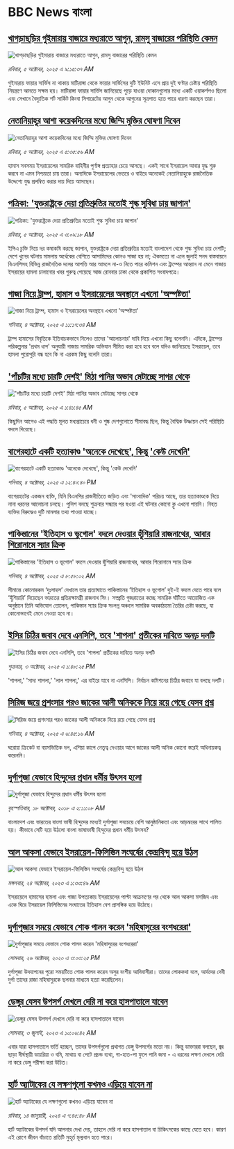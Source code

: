 # BBC News বাংলা## [খাগড়াছড়ির গুইমারায় বাজারে মধ্যরাতে আগুন, রামসু বাজারের পরিস্থিতি কেমন](https://www.bbc.com/bengali/articles/cgq45k30e48o?at_medium=RSS&at_campaign=rss?at_campaign=githubrss)![খাগড়াছড়ির গুইমারায় বাজারে মধ্যরাতে আগুন, রামসু বাজারের পরিস্থিতি কেমন](https://ichef.bbci.co.uk/ace/ws/240/cpsprodpb/0bce/live/f3af8140-a1c5-11f0-b741-177e3e2c2fc7.jpg)_রবিবার, ৫ অক্টোবর, ২০২৫ এ ৯:১৫:৩৭ AM_গুইমারায় ফায়ার সার্ভিস না থাকায় মাটিরাঙ্গা থেকে ফায়ার সার্ভিসের দুটি ইউনিট এসে প্রায় দুই ঘণ্টার চেষ্টায় পরিস্থিতি নিয়ন্ত্রণে আনতে সক্ষম হয়। মাটিরাঙ্গা ফায়ার সার্ভিস জানিয়েছে পুড়ে যাওয়া দোকানগুলোর  মধ্যে একটি ওয়াকর্শপও ছিলো এবং সেখানে বৈদ্যুতিক শর্ট সার্কিট কিংবা সিগারেটের আগুন থেকে আগুনের সূত্রপাত হতে পারে ধারণা করছেন তারা।## [নেতানিয়াহুর আশা কয়েকদিনের মধ্যে জিম্মি মুক্তির ঘোষণা দিবেন](https://www.bbc.com/bengali/articles/c87ynljwvdvo?at_medium=RSS&at_campaign=rss?at_campaign=githubrss)![নেতানিয়াহুর আশা কয়েকদিনের মধ্যে জিম্মি মুক্তির ঘোষণা দিবেন](https://ichef.bbci.co.uk/ace/ws/240/cpsprodpb/9859/live/44fd3b00-a199-11f0-92db-77261a15b9d2.jpg)_রবিবার, ৫ অক্টোবর, ২০২৫ এ ৫:৩৫:৫৬ AM_হামাস সবসময় ইসরায়েলের সামরিক বাহিনীর পুর্ণাঙ্গ প্রত্যাহার চেয়ে আসছে। একই সাথে  ইসরায়েল আবার যুদ্ধ শুরু করবে না এমন নিশ্চয়তা চায় তারা। অন্যদিকে ইসরায়েলের ভেতরে ও বাইরে অনেকেই নেতানিয়াহুকে রাজনৈতিক উদ্দেশ্যে যুদ্ধ প্রলম্বিত করার দায় দিয়ে আসছেন।## [পত্রিকা: 'যুক্তরাষ্ট্রকে দেয়া প্রতিশ্রুতির মতোই শুল্ক সুবিধা চায় জাপান'](https://www.bbc.com/bengali/articles/c8d7nym10edo?at_medium=RSS&at_campaign=rss?at_campaign=githubrss)![পত্রিকা: 'যুক্তরাষ্ট্রকে দেয়া প্রতিশ্রুতির মতোই শুল্ক সুবিধা চায় জাপান'](https://ichef.bbci.co.uk/ace/ws/240/cpsprodpb/d56e/live/ce4add90-a194-11f0-adaf-31b8e22fb413.jpg)_রবিবার, ৫ অক্টোবর, ২০২৫ এ ৩:০৯:১৮ AM_ইপিএ চুক্তি নিয়ে দর কষাকষি করছে জাপান, যুক্তরাষ্ট্রকে দেয়া প্রতিশ্রুতির মতোই বাংলাদেশ থেকে শুল্ক সুবিধা চায় দেশটি; দেশে খুনের ঘটনায় মামলায় অর্ধেকের বেশিতে আসামিদের কোনও সাজা হয় না; ঐকমত্যে না এলে জুলাই সনদ বাস্তবায়নে বিএনপিসহ বিভিন্ন রাজনৈতিক দলের আপত্তি আর আমলে না-ও নিতে পারে কমিশন এবং ট্রাম্পের আহ্বান না মেনে গাজায় ইসরায়ের হামলা চালানোর খবর গুরুত্ব পেয়েছে আজ রোববার ঢাকা থেকে প্রকাশিত সংবাদপত্রে।## [গাজা নিয়ে ট্রাম্প, হামাস ও ইসরায়েলের অবস্থানে এখনো 'অস্পষ্টতা'](https://www.bbc.com/bengali/articles/cvgq9dlp330o?at_medium=RSS&at_campaign=rss?at_campaign=githubrss)![গাজা নিয়ে ট্রাম্প, হামাস ও ইসরায়েলের অবস্থানে এখনো 'অস্পষ্টতা'](https://ichef.bbci.co.uk/ace/ws/240/cpsprodpb/bbb8/live/f03df480-a0f1-11f0-928c-71dbb8619e94.jpg)_শনিবার, ৪ অক্টোবর, ২০২৫ এ ১১:১৭:৩৪ AM_ট্রাম্প হামাসের বিবৃতিকে ইতিবাচকভাবে নিলেও তাদের 'আলোচনার' দাবি নিয়ে এখনো কিছু বলেননি। এদিকে, ট্রাম্পের পরিকল্পনার 'প্রথম ধাপ' অনুযায়ী গাজায় সামরিক অভিযান সীমিত করা হবে হবে বলে যদিও জানিয়েছে ইসরায়েল, তবে হামলা পুরোপুরি বন্ধ হবে কি না এরকম কিছু বলেনি তারা।## ['পাঁচটির মধ্যে চারটি দেশই' মিঠা পানির অভাব মেটাচ্ছে সাগর থেকে](https://www.bbc.com/bengali/articles/c2061vjjv4go?at_medium=RSS&at_campaign=rss?at_campaign=githubrss)!['পাঁচটির মধ্যে চারটি দেশই' মিঠা পানির অভাব মেটাচ্ছে সাগর থেকে](https://ichef.bbci.co.uk/ace/ws/240/cpsprodpb/246b/live/ff200f00-7442-11f0-bf4f-19fef6902ccb.jpg)_রবিবার, ৫ অক্টোবর, ২০২৫ এ ১:৪১:৪৫ AM_কিছুদিন আগেও এই পদ্ধতি মূলত মধ্যপ্রাচ্যের ধনী ও শুষ্ক দেশগুলোতে সীমাবদ্ধ ছিল, কিন্তু বৈশ্বিক উষ্ণায়ন সেই পরিস্থিতি বদলে দিয়েছে।## [বাগেরহাটে একটি হত্যাকাণ্ড 'অনেকে দেখেছে', কিন্তু 'কেউ দেখেনি'](https://www.bbc.com/bengali/articles/cvg085y87z1o?at_medium=RSS&at_campaign=rss?at_campaign=githubrss)![বাগেরহাটে একটি হত্যাকাণ্ড 'অনেকে দেখেছে', কিন্তু 'কেউ দেখেনি'](https://ichef.bbci.co.uk/ace/ws/240/cpsprodpb/f6e2/live/6aeeea40-a10b-11f0-b741-177e3e2c2fc7.jpg)_শনিবার, ৪ অক্টোবর, ২০২৫ এ ১২:৪০:৪০ PM_বাগেরহাটের একজন ব্যক্তি, যিনি বিএনপির রাজনীতিতে জড়িত এবং 'সাংবাদিক' পরিচয়  আছে, তার হত্যাকাণ্ডকে নিয়ে নানা ধরনের আলোচনা চলছে। পুলিশ বলছে শুক্রবার সন্ধ্যার পর হওয়া এই ঘটনার কোনো ক্লু এখনো পায়নি। নিহত ব্যক্তির বিরুদ্ধেও দুটি মামলার তথ্য পাওয়া যাচ্ছে।## [পাকিস্তানের 'ইতিহাস ও ভূগোল' বদলে দেওয়ার হুঁশিয়ারি রাজনাথের, আবার শিরোনামে স্যার ক্রিক](https://www.bbc.com/bengali/articles/c62qerln2ydo?at_medium=RSS&at_campaign=rss?at_campaign=githubrss)![পাকিস্তানের 'ইতিহাস ও ভূগোল' বদলে দেওয়ার হুঁশিয়ারি রাজনাথের, আবার শিরোনামে স্যার ক্রিক](https://ichef.bbci.co.uk/ace/ws/240/cpsprodpb/f2be/live/79418600-a0fe-11f0-ac58-bd617cc6cf3b.jpg)_শনিবার, ৪ অক্টোবর, ২০২৫ এ ৮:৫৮:০২ AM_সীমান্তে কোনোরকম ‘দুঃসাহস’ দেখালে তার প্রত্যাঘাতে পাকিস্তানের ‘ইতিহাস ও ভূগোল’ দুই-ই বদলে যেতে পারে বলে ‘হুঁশিয়ারি’ দিয়েছেন ভারতের প্রতিরক্ষামন্ত্রী রাজনাথ সিং। 
সম্প্রতি গুজরাতের কচ্ছে সামরিক ঘাঁটিতে আয়োজিত এক অনুষ্ঠানে তিনি অভিযোগ তোলেন, পাকিস্তান স্যার ক্রিক সংলগ্ন অঞ্চলে সামরিক অবকাঠামো তৈরির চেষ্টা করছে, যা কোনোভাবেই মেনে নেওয়া হবে না।## [ইসির চিঠির জবাব দেবে এনসিপি, তবে 'শাপলা' প্রতীকের দাবিতে অনড় দলটি](https://www.bbc.com/bengali/articles/cn0r7k8gx07o?at_medium=RSS&at_campaign=rss?at_campaign=githubrss)![ইসির চিঠির জবাব দেবে এনসিপি, তবে 'শাপলা' প্রতীকের দাবিতে অনড় দলটি](https://ichef.bbci.co.uk/ace/ws/240/cpsprodpb/13d6/live/47e46c00-a052-11f0-b687-23a5afa8b42e.jpg)_শুক্রবার, ৩ অক্টোবর, ২০২৫ এ ১:৪৮:২৫ PM_'শাপলা,' 'সাদা শাপলা,' 'লাল শাপলা,' এর বাইরে যাবে না এনসিপি। নির্বাচন কমিশনের চিঠির জবাবে যা বলছে দলটি।## [সিরিজ জয়ে প্রশংসার পরও জাকের আলী অনিককে নিয়ে রয়ে গেছে যেসব প্রশ্ন](https://www.bbc.com/bengali/articles/c4g5ygnln81o?at_medium=RSS&at_campaign=rss?at_campaign=githubrss)![সিরিজ জয়ে প্রশংসার পরও জাকের আলী অনিককে নিয়ে রয়ে গেছে যেসব প্রশ্ন](https://ichef.bbci.co.uk/ace/ws/240/cpsprodpb/5fff/live/60802f50-a0df-11f0-9c1d-4b61aaa5cfbf.jpg)_শনিবার, ৪ অক্টোবর, ২০২৫ এ ৬:৪৫:১৬ AM_ঘরোয়া ক্রিকেট বা বয়সভিত্তিক দল, এশিয়া কাপে নেতৃত্ব দেওয়ার আগে জাকের আলী অনিক কোনো স্তরেই অধিনায়কত্ব করেননি।## [দুর্গাপূজা যেভাবে হিন্দুদের প্রধান ধর্মীয় উৎসব হলো](https://www.bbc.com/bengali/news-45882951?at_medium=RSS&at_campaign=rss?at_campaign=githubrss)![দুর্গাপূজা যেভাবে হিন্দুদের প্রধান ধর্মীয় উৎসব হলো](https://ichef.bbci.co.uk/ace/standard/240/cpsprodpb/0A31/production/_103890620_dhakesshari.jpg)_বৃহস্পতিবার, ১৮ অক্টোবর, ২০১৮ এ ২:১১:০৮ AM_বাংলাদেশ এবং ভারতের বাংলা ভাষী হিন্দুদের মধ্যেই দুর্গাপূজা সবচেয়ে বেশি আনুষ্ঠানিকতা এবং আড়ম্বরের সাথে পালিত হয়। কীভাবে সেটি হয়ে উঠলো বাংলা ভাষাভাষী হিন্দুদের প্রধান ধর্মীয় উৎসব?## [আল আকসা যেভাবে ইসরায়েল-ফিলিস্তিন সংঘর্ষের কেন্দ্রবিন্দু হয়ে উঠল](https://www.bbc.com/bengali/articles/cw9v2vr7jdpo?at_medium=RSS&at_campaign=rss?at_campaign=githubrss)![আল আকসা যেভাবে ইসরায়েল-ফিলিস্তিন সংঘর্ষের কেন্দ্রবিন্দু হয়ে উঠল](https://ichef.bbci.co.uk/ace/ws/240/cpsprodpb/29c7/live/de7fe310-71b0-11ee-b315-7d1db3f558c6.jpg)_মঙ্গলবার, ২৪ অক্টোবর, ২০২৩ এ ১:৩৩:৪৯ AM_ইসরায়েলে হামাসের হামলা এবং গাজা উপত্যকায় ইসরায়েলের পাল্টা আক্রমণের পর থেকে আল আকসা মসজিদ এবং একে ঘিরে ইসরায়েল ফিলিস্তিনের সংঘাতের ইতিহাস বেশ প্রাসঙ্গিক হয়ে উঠেছে।## [দুর্গাপূজার সময়ে যেভাবে শোক পালন করেন 'মহিষাসুরের বংশধরেরা'](https://www.bbc.com/bengali/news-54690291?at_medium=RSS&at_campaign=rss?at_campaign=githubrss)![দুর্গাপূজার সময়ে যেভাবে শোক পালন করেন 'মহিষাসুরের বংশধরেরা'](https://ichef.bbci.co.uk/ace/standard/240/cpsprodpb/156E1/production/_115077778_gettyimages-1175345464.jpg)_সোমবার, ২৬ অক্টোবর, ২০২০ এ ৩:০৩:২৫ PM_দুর্গাপূজা উদযাপনের পুরো সময়টিতে শোক পালন করেন অসুর বংশীয় আদিবাসীরা। তাদের লোককথা বলে, আর্যদের দেবী দুর্গা তাদের রাজা মহিষাসুরকে ছলনার মাধ্যমে হত্যা করেছিলেন।## [ডেঙ্গুর যেসব উপসর্গ দেখলে দেরি না করে হাসপাতালে যাবেন](https://www.bbc.com/bengali/articles/c72xp58p435o?at_medium=RSS&at_campaign=rss?at_campaign=githubrss)![ডেঙ্গুর যেসব উপসর্গ দেখলে দেরি না করে হাসপাতালে যাবেন](https://ichef.bbci.co.uk/ace/ws/240/cpsprodpb/55de/live/89449250-1973-11ee-a5ed-f9fe36f3a415.jpg)_সোমবার, ৩ জুলাই, ২০২৩ এ ১০:০৬:৪২ AM_এবার যারা হাসপাতালে ভর্তি হচ্ছেন, তাদের উপসর্গগুলো  প্রথাগত ডেঙ্গু উপসর্গের মতো নয়। কিন্তু ডাক্তাররা বলছেন, জ্বর ছাড়া দীর্ঘস্থায়ী ডায়রিয়া ও বমি, মাথায় বা পেটে প্রচন্ড ব্যথা, গা-হাত-পা ফুলে পানি জমা - এ ধরনের লক্ষণ দেখলে দেরি না করে ডেঙ্গু পরীক্ষা করা উচিত।## [হার্ট অ্যাটাকের যে লক্ষণগুলো কখনও এড়িয়ে যাবেন না](https://www.bbc.com/bengali/articles/c72yqzd5q1jo?at_medium=RSS&at_campaign=rss?at_campaign=githubrss)![হার্ট অ্যাটাকের যে লক্ষণগুলো কখনও এড়িয়ে যাবেন না](https://ichef.bbci.co.uk/ace/ws/240/cpsprodpb/d550/live/00b4c4d0-a31d-11ee-a161-25dd32717e28.jpg)_রবিবার, ১৪ জানুয়ারী, ২০২৪ এ ৭:৪৫:৪৮ AM_হার্ট অ্যাটাকের উপসর্গ যদি আপনার দেখা দেয়, তাহলে দেরি না করে হাসপাতাল বা চিকিৎসকের কাছে যেতে হবে। কারণ এই রোগে জীবন বাঁচাতে প্রতিটি মুহূর্ত মূল্যবান হতে পারে।